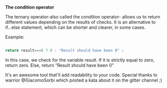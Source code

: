**The condition operator**

The ternary operator-also called the condition operator- allows us to return different values depending on the results of checks.
It is an alternative to if...else statement, which can be shorter and clearer, in some cases.

Example:
```javascript

return result===0 ? 0 : "Result should have been 0" ;


```

In this case, we check for the variable result. If it is strictly equal to zero, return zero. Else, return "Result should have been 0"  

It's an awesome tool that'll add readability to your code. Special thanks to warrior @GiacomoSorbi which posted a kata about it on the gitter channel ;)
